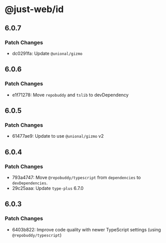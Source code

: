# @just-web/id

## 6.0.7

### Patch Changes

- dc0291fa: Update `@unional/gizmo`

## 6.0.6

### Patch Changes

- e1f71278: Move `repobuddy` and `tslib` to devDependency

## 6.0.5

### Patch Changes

- 61477ae9: Update to use `@unional/gizmo` v2

## 6.0.4

### Patch Changes

- 793a4747: Move `@repobuddy/typescript` from `dependencies` to `devDependencies`.
- 29c25aaa: Update `type-plus` 6.7.0

## 6.0.3

### Patch Changes

- 6403b822: Improve code quality with newer TypeScript settings (using `@repobuddy/typescript`)
